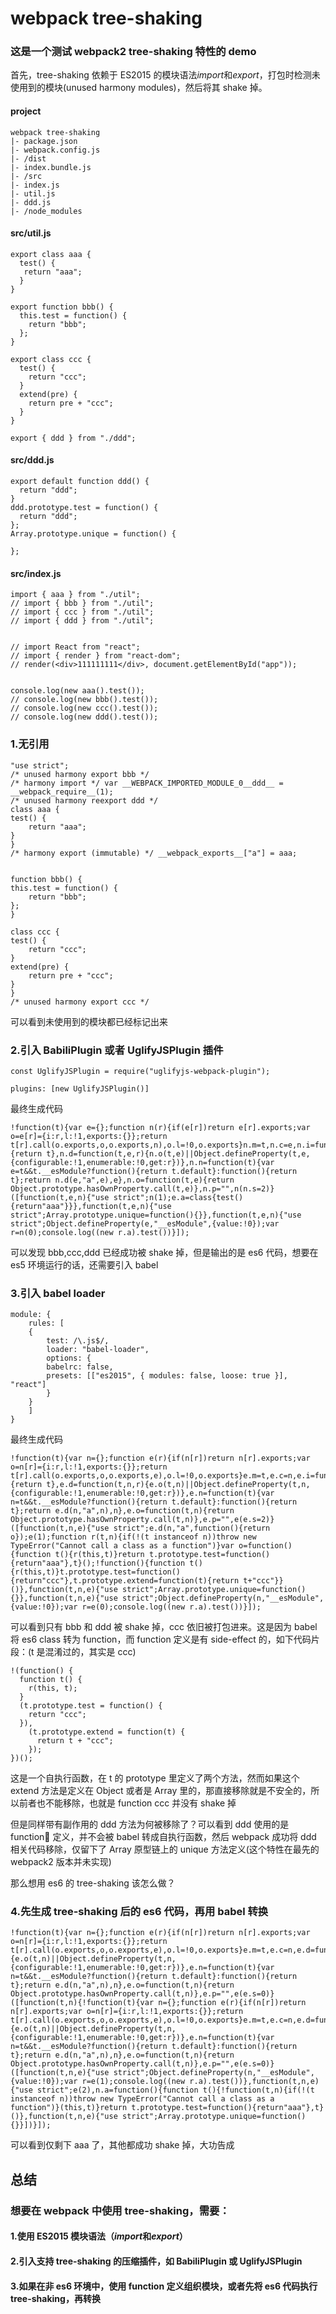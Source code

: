 # webpack tree-shaking

### 这是一个测试 webpack2 tree-shaking 特性的 demo

首先，tree-shaking 依赖于 ES2015 的模块语法*import*和*export*，打包时检测未使用到的模块(unused harmony modules)，然后将其 shake 掉。

#### project

    webpack tree-shaking
    |- package.json
    |- webpack.config.js
    |- /dist
    |- index.bundle.js
    |- /src
    |- index.js
    |- util.js
    |- ddd.js
    |- /node_modules

#### src/util.js

    export class aaa {
      test() {
       return "aaa";
      }
    }

    export function bbb() {
      this.test = function() {
        return "bbb";
      };
    }

    export class ccc {
      test() {
        return "ccc";
      }
      extend(pre) {
        return pre + "ccc";
      }
    }

    export { ddd } from "./ddd";

#### src/ddd.js

    export default function ddd() {
      return "ddd";
    }
    ddd.prototype.test = function() {
      return "ddd";
    };
    Array.prototype.unique = function() {

    };

#### src/index.js

    import { aaa } from "./util";
    // import { bbb } from "./util";
    // import { ccc } from "./util";
    // import { ddd } from "./util";


    // import React from "react";
    // import { render } from "react-dom";
    // render(<div>111111111</div>, document.getElementById("app"));


    console.log(new aaa().test());
    // console.log(new bbb().test());
    // console.log(new ccc().test());
    // console.log(new ddd().test());

### 1.无引用

    "use strict";
    /* unused harmony export bbb */
    /* harmony import */ var __WEBPACK_IMPORTED_MODULE_0__ddd__ = __webpack_require__(1);
    /* unused harmony reexport ddd */
    class aaa {
    test() {
    	return "aaa";
    }
    }
    /* harmony export (immutable) */ __webpack_exports__["a"] = aaa;


    function bbb() {
    this.test = function() {
    	return "bbb";
    };
    }

    class ccc {
    test() {
    	return "ccc";
    }
    extend(pre) {
    	return pre + "ccc";
    }
    }
    /* unused harmony export ccc */

可以看到未使用到的模块都已经标记出来

### 2.引入 BabiliPlugin 或者 UglifyJSPlugin 插件

    const UglifyJSPlugin = require("uglifyjs-webpack-plugin");

    plugins: [new UglifyJSPlugin()]

最终生成代码

    !function(t){var e={};function n(r){if(e[r])return e[r].exports;var o=e[r]={i:r,l:!1,exports:{}};return t[r].call(o.exports,o,o.exports,n),o.l=!0,o.exports}n.m=t,n.c=e,n.i=function(t){return t},n.d=function(t,e,r){n.o(t,e)||Object.defineProperty(t,e,{configurable:!1,enumerable:!0,get:r})},n.n=function(t){var e=t&&t.__esModule?function(){return t.default}:function(){return t};return n.d(e,"a",e),e},n.o=function(t,e){return Object.prototype.hasOwnProperty.call(t,e)},n.p="",n(n.s=2)}([function(t,e,n){"use strict";n(1);e.a=class{test(){return"aaa"}}},function(t,e,n){"use strict";Array.prototype.unique=function(){}},function(t,e,n){"use strict";Object.defineProperty(e,"__esModule",{value:!0});var r=n(0);console.log((new r.a).test())}]);

可以发现 bbb,ccc,ddd 已经成功被 shake 掉，但是输出的是 es6 代码，想要在 es5 环境运行的话，还需要引入 babel

### 3.引入 babel loader

    module: {
    	rules: [
    	{
    		test: /\.js$/,
    		loader: "babel-loader",
    		options: {
    		babelrc: false,
    		presets: [["es2015", { modules: false, loose: true }], "react"]
    		}
    	}
    	]
    }

最终生成代码

    !function(t){var n={};function e(r){if(n[r])return n[r].exports;var o=n[r]={i:r,l:!1,exports:{}};return t[r].call(o.exports,o,o.exports,e),o.l=!0,o.exports}e.m=t,e.c=n,e.i=function(t){return t},e.d=function(t,n,r){e.o(t,n)||Object.defineProperty(t,n,{configurable:!1,enumerable:!0,get:r})},e.n=function(t){var n=t&&t.__esModule?function(){return t.default}:function(){return t};return e.d(n,"a",n),n},e.o=function(t,n){return Object.prototype.hasOwnProperty.call(t,n)},e.p="",e(e.s=2)}([function(t,n,e){"use strict";e.d(n,"a",function(){return o});e(1);function r(t,n){if(!(t instanceof n))throw new TypeError("Cannot call a class as a function")}var o=function(){function t(){r(this,t)}return t.prototype.test=function(){return"aaa"},t}();!function(){function t(){r(this,t)}t.prototype.test=function(){return"ccc"},t.prototype.extend=function(t){return t+"ccc"}}()},function(t,n,e){"use strict";Array.prototype.unique=function(){}},function(t,n,e){"use strict";Object.defineProperty(n,"__esModule",{value:!0});var r=e(0);console.log((new r.a).test())}]);

可以看到只有 bbb 和 ddd 被 shake 掉，ccc 依旧被打包进来。这是因为 babel 将 es6 class 转为 function，而 function 定义是有 side-effect 的，如下代码片段：(t 是混淆过的，其实是 ccc)

    !(function() {
      function t() {
        r(this, t);
      }
      (t.prototype.test = function() {
        return "ccc";
      }),
        (t.prototype.extend = function(t) {
          return t + "ccc";
        });
    })();

这是一个自执行函数，在 t 的 prototype 里定义了两个方法，然而如果这个 extend 方法是定义在 Object 或者是 Array 里的，那直接移除就是不安全的，所以前者也不能移除，也就是 function ccc 并没有 shake 掉

但是同样带有副作用的 ddd 方法为何被移除了？可以看到 ddd 使用的是 function 定义，并不会被 babel 转成自执行函数，然后 webpack 成功将 ddd 相关代码移除，仅留下了 Array 原型链上的 unique 方法定义(这个特性在最先的 webpack2 版本并未实现)

那么想用 es6 的 tree-shaking 该怎么做？

### 4.先生成 tree-shaking 后的 es6 代码，再用 babel 转换

    !function(t){var n={};function e(r){if(n[r])return n[r].exports;var o=n[r]={i:r,l:!1,exports:{}};return t[r].call(o.exports,o,o.exports,e),o.l=!0,o.exports}e.m=t,e.c=n,e.d=function(t,n,r){e.o(t,n)||Object.defineProperty(t,n,{configurable:!1,enumerable:!0,get:r})},e.n=function(t){var n=t&&t.__esModule?function(){return t.default}:function(){return t};return e.d(n,"a",n),n},e.o=function(t,n){return Object.prototype.hasOwnProperty.call(t,n)},e.p="",e(e.s=0)}([function(t,n){!function(t){var n={};function e(r){if(n[r])return n[r].exports;var o=n[r]={i:r,l:!1,exports:{}};return t[r].call(o.exports,o,o.exports,e),o.l=!0,o.exports}e.m=t,e.c=n,e.d=function(t,n,r){e.o(t,n)||Object.defineProperty(t,n,{configurable:!1,enumerable:!0,get:r})},e.n=function(t){var n=t&&t.__esModule?function(){return t.default}:function(){return t};return e.d(n,"a",n),n},e.o=function(t,n){return Object.prototype.hasOwnProperty.call(t,n)},e.p="",e(e.s=0)}([function(t,n,e){"use strict";Object.defineProperty(n,"__esModule",{value:!0});var r=e(1);console.log((new r.a).test())},function(t,n,e){"use strict";e(2),n.a=function(){function t(){!function(t,n){if(!(t instanceof n))throw new TypeError("Cannot call a class as a function")}(this,t)}return t.prototype.test=function(){return"aaa"},t}()},function(t,n,e){"use strict";Array.prototype.unique=function(){}}])}]);

可以看到仅剩下 aaa 了，其他都成功 shake 掉，大功告成

## 总结

### 想要在 webpack 中使用 tree-shaking，需要：

#### 1.使用 ES2015 模块语法（*import*和*export*）

#### 2.引入支持 tree-shaking 的压缩插件，如 BabiliPlugin 或 UglifyJSPlugin

#### 3.如果在非 es6 环境中，使用 function 定义组织模块，或者先将 es6 代码执行 tree-shaking，再转换
